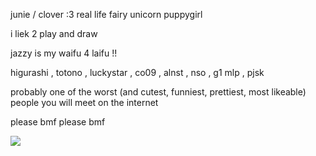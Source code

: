 junie / clover :3 real life fairy unicorn puppygirl


i liek 2 play and draw

jazzy is my waifu 4 laifu !!

higurashi , totono , luckystar , co09 , alnst , nso , g1 mlp , pjsk


probably one of the worst (and cutest, funniest, prettiest, most likeable) people you will meet on the internet

please bmf please bmf

![](https://files.catbox.moe/tux9xl.gif)
